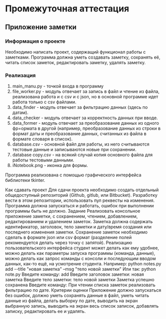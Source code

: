 # Промежуточная аттестация

## Приложение заметки
### Информация о проекте
Необходимо написать проект, содержащий функционал работы с заметками.
Программа должна уметь создавать заметку, сохранять её, читать список
заметок, редактировать заметку, удалять заметку.

### Реализация
1. main_manu.py - точкой входа в программу
2. file_worker.py - модуль отвечает за запись в файл и чтение из файла, реализована работа и с csv и с json, но в основной программе идет работа только с csv файлами.
3. data_finder - модуль отвечает за фильтрацию данных (здесь по датам).
4. data_checker - модуль отвечает за корректность данных при вводе.
5. data_former - модуль отвечает за преобразование данных из одного фр=ормата в другой (например, преобразование данных из строки в формат даты и преобразование данных, считанных из файла в формате словаря в список).
6. database.csv - основной файл для работы, из него считываются тестовые данные и записываются новые при сохранении.
7. database copy.csv - на всякий случай копия основного файла для работы тестовыми данными.
8. iNotebook.png - иконка для формы.

Программа реализована с помощью графического интерфейса библиотеки tkinter.

Как сдавать проект
Для сдачи проекта необходимо создать отдельный общедоступный
репозиторий (Github, gitlub, или Bitbucket). Разработку вести в этом
репозитории, использовать пул реквесты на изменения. Программа должна
запускаться и работать, ошибок при выполнении программы быть не должно.
Задание
Реализовать консольное приложение заметки, с сохранением, чтением,
добавлением, редактированием и удалением заметок. Заметка должна
содержать идентификатор, заголовок, тело заметки и дату/время создания
или последнего изменения заметки. Сохранение заметок необходимо сделать
в формате json или csv формат (разделение полей рекомендуется делать через
точку с запятой). Реализацию пользовательского интерфейса студент может
делать как ему удобнее, можно делать как параметры запуска программы
(команда, данные), можно делать как запрос команды с консоли и
последующим вводом данных, как-то ещё, на усмотрение студента. Например:
python notes.py add --title "новая заметка" –msg "тело новой заметки"
Или так:
python note.py
Введите команду: add
Введите заголовок заметки: новая заметка
Введите тело заметки: тело новой заметки
Заметка успешно сохранена
Введите команду:
При чтении списка заметок реализовать фильтрацию по дате.
Критерии оценки
Приложение должно запускаться без ошибок, должно уметь сохранять данные
в файл, уметь читать данные из файла, делать выборку по дате, выводить на
экран выбранную запись, выводить на экран весь список записок, добавлять
записку, редактировать ее и удалять.
